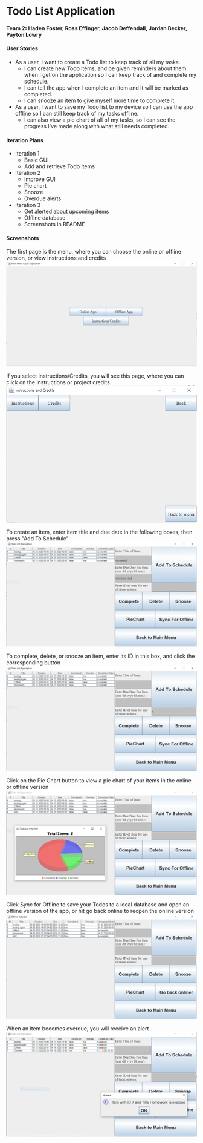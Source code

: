 # Todo List Application
#### Team 2: Haden Foster, Ross Effinger, Jacob Deffendall, Jordan Becker, Payton Lowry
#### User Stories
* As a user, I want to create a Todo list to keep track of all my tasks.
  *	I can create new Todo items, and be given reminders about them when I get on the application so I can keep track of and complete my schedule.
  * I can tell the app when I complete an item and it will be marked as completed.
  * I can snooze an item to give myself more time to complete it.
* As a user, I want to save my Todo list to my device so I can use the app offline so I can still keep track of my tasks offline.
  * I can also view a pie chart of all of my tasks, so I can see the progress I've made along with what still needs completed.
#### Iteration Plans
* Iteration 1
  * Basic GUI
  * Add and retrieve Todo items
* Iteration 2
  * Improve GUI
  * Pie chart
  * Snooze
  * Overdue alerts
* Iteration 3
  * Get alerted about upcoming items
  * Offline database
  * Screenshots in README
#### Screenshots
The first page is the menu, where you can choose the online or offline version, or view instructions and credits
![Menu](https://github.com/jddeffendall/TodoListApplication/blob/master/src/images/menu.PNG)

If you select Instructions/Credits, you will see this page, where you can click on the instructions or project credits
![Instructions](https://github.com/jddeffendall/TodoListApplication/blob/master/src/images/instructions.PNG)

To create an item, enter item title and due date in the following boxes, then press "Add To Schedule"
![Add item](https://github.com/jddeffendall/TodoListApplication/blob/master/src/images/addItem.PNG)

To complete, delete, or snooze an item, enter its ID in this box, and click the corresponding button
![Edit item](https://github.com/jddeffendall/TodoListApplication/blob/master/src/images/editItem.PNG)

Click on the Pie Chart button to view a pie chart of your items in the online or offline version
![Pie chart](https://github.com/jddeffendall/TodoListApplication/blob/master/src/images/pieChart.PNG)

Click Sync for Offline to save your Todos to a local database and open an offline version of the app, or hit
go back online to reopen the online version
![Offline](https://github.com/jddeffendall/TodoListApplication/blob/master/src/images/offline.PNG)

When an item becomes overdue, you will receive an alert
![Overdue](https://github.com/jddeffendall/TodoListApplication/blob/master/src/images/overdue.PNG)

